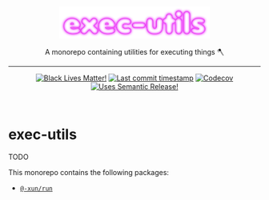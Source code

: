 <p align="center" width="100%">
  <img width="300" src="./exec-utils.png">
</p>

<p align="center" width="100%">
A monorepo containing utilities for executing things 🪓
</p>

<hr />

<!-- badges-start -->

<div align="center">

[![Black Lives Matter!][x-badge-blm-image]][x-badge-blm-link]
[![Last commit timestamp][x-badge-lastcommit-image]][x-badge-repo-link]
[![Codecov][x-badge-codecov-image]][x-badge-codecov-link]
[![Uses Semantic Release!][x-badge-semanticrelease-image]][x-badge-semanticrelease-link]

</div>

<!-- badges-end -->

<br />

# exec-utils

TODO

This monorepo contains the following packages:

- [`@-xun/run`](./packages/run)

[x-badge-blm-image]: https://xunn.at/badge-blm 'Join the movement!'
[x-badge-blm-link]: https://xunn.at/donate-blm
[x-badge-codecov-image]:
  https://img.shields.io/codecov/c/github/Xunnamius/exec-utils/main?style=flat-square&token=HWRIOBAAPW
  'Is this package well-tested?'
[x-badge-codecov-link]: https://codecov.io/gh/Xunnamius/exec-utils
[x-badge-lastcommit-image]:
  https://img.shields.io/github/last-commit/Xunnamius/exec-utils?style=flat-square
  'Latest commit timestamp'
[x-badge-license-link]:
  https://github.com/Xunnamius/exec-utils/blob/main/LICENSE
[x-badge-repo-link]: https://github.com/Xunnamius/exec-utils
[x-badge-semanticrelease-image]:
  https://xunn.at/badge-semantic-release
  'This repo practices continuous integration and deployment!'
[x-badge-semanticrelease-link]:
  https://github.com/semantic-release/semantic-release
[1]: https://github.com/conventional-changelog/conventional-changelog
[2]: https://github.com/Xunnamius/xscripts
[3]:
  https://github.com/conventional-changelog/conventional-changelog/tree/master/packages/conventional-changelog-core#api
[4]:
  https://github.com/conventional-changelog/conventional-changelog/tree/master/packages/conventional-changelog-core#tagprefix
